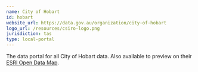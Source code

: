 ```yaml
---
name: City of Hobart
id: hobart
website_url: https://data.gov.au/organization/city-of-hobart
logo_url: /resources/csiro-logo.png
jurisdiction: tas
type: local-portal
---
```


The data portal for all City of Hobart data. Also available to preview on their [ESRI Open Data Map](http://data-1.hobartcc.opendata.arcgis.com/).